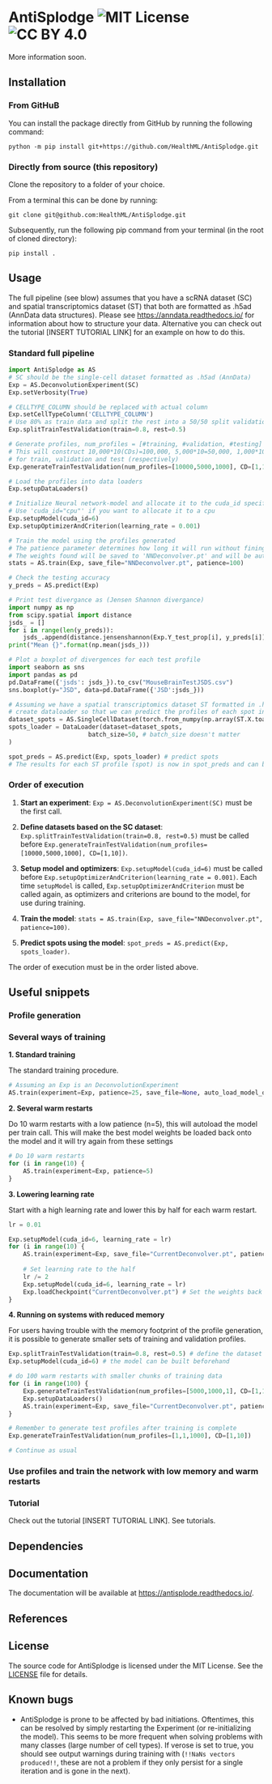 # AntiSplodge ![MIT License](https://img.shields.io/badge/license-MIT%20License-blue.svg) ![CC BY 4.0](https://img.shields.io/badge/license-CC%20BY%204.0-blue.svg)

More information soon.

## Installation

### From GitHuB

You can install the package directly from GitHub by running the following command:

`python -m pip install git+https://github.com/HealthML/AntiSplodge.git`

### Directly from source (this repository)

Clone the repository to a folder of your choice.

From a terminal this can be done by running:

`git clone git@github.com:HealthML/AntiSplodge.git`

Subsequently, run the following pip command from your terminal (in the root of cloned directory):

`pip install .`

## Usage

The full pipeline (see blow) assumes that you have a scRNA dataset (SC) and spatial transcriptomics dataset (ST) that both are formatted as .h5ad (AnnData data structures). Please see https://anndata.readthedocs.io/ for information about how to structure your data. Alternative you can check out the tutorial [INSERT TUTORIAL LINK] for an example on how to do this.

### Standard full pipeline

```python
import AntiSplodge as AS
# SC should be the single-cell dataset formatted as .h5ad (AnnData)
Exp = AS.DeconvolutionExperiment(SC) 
Exp.setVerbosity(True)

# CELLTYPE_COLUMN should be replaced with actual column
Exp.setCellTypeColumn('CELLTYPE_COLUMN') 
# Use 80% as train data and split the rest into a 50/50 split validation and testing
Exp.splitTrainTestValidation(train=0.8, rest=0.5)

# Generate profiles, num_profiles = [#training, #validation, #testing]
# This will construct 10,000*10(CDs)=100,000, 5,000*10=50,000, 1,000*10=10,000 profiles  
# for train, validation and test (respectively)
Exp.generateTrainTestValidation(num_profiles=[10000,5000,1000], CD=[1,10])

# Load the profiles into data loaders
Exp.setupDataLoaders()

# Initialize Neural network-model and allocate it to the cuda_id specified
# Use 'cuda_id="cpu"' if you want to allocate it to a cpu
Exp.setupModel(cuda_id=6)
Exp.setupOptimizerAndCriterion(learning_rate = 0.001)

# Train the model using the profiles generated 
# The patience parameter determines how long it will run without fining a new better (lower) error 
# The weights found will be saved to 'NNDeconvolver.pt' and will be autoloaded once the training is complete 
stats = AS.train(Exp, save_file="NNDeconvolver.pt", patience=100)

# Check the testing accuracy
y_preds = AS.predict(Exp)

# Print test divergance as (Jensen Shannon divergance)
import numpy as np
from scipy.spatial import distance
jsds_ = []
for i in range(len(y_preds)):
    jsds_.append(distance.jensenshannon(Exp.Y_test_prop[i], y_preds[i]))
print("Mean {}".format(np.mean(jsds_)))

# Plot a boxplot of divergences for each test profile 
import seaborn as sns
import pandas as pd
pd.DataFrame({'jsds': jsds_}).to_csv("MouseBrainTestJSDS.csv")
sns.boxplot(y="JSD", data=pd.DataFrame({'JSD':jsds_}))

# Assuming we have a spatial transcriptomics dataset ST formatted in .h5ad (AnnData)
# create dataloader so that we can predict the profiles of each spot in our ST dataset
dataset_spots = AS.SingleCellDataset(torch.from_numpy(np.array(ST.X.toarray())).float(), torch.from_numpy(np.array([0]*ST.n_obs)).float())
spots_loader = DataLoader(dataset=dataset_spots,
                      batch_size=50, # batch_size doesn't matter 
)

spot_preds = AS.predict(Exp, spots_loader) # predict spots
# The results for each ST profile (spot) is now in spot_preds and can be used for further analysis 
```

### Order of execution

1. **Start an experiment**: `Exp = AS.DeconvolutionExperiment(SC)` must be the first call. 

2. **Define datasets based on the SC dataset**: `Exp.splitTrainTestValidation(train=0.8, rest=0.5)` must be called before 
`Exp.generateTrainTestValidation(num_profiles=[10000,5000,1000], CD=[1,10])`.

3. **Setup model and optimizers**: `Exp.setupModel(cuda_id=6)` must be called before 
`Exp.setupOptimizerAndCriterion(learning_rate = 0.001)`. Each time `setupModel` is called, `Exp.setupOptimizerAndCriterion` must be called again, as optimizers and criterions are bound to the model, for use during training. 

4. **Train the model**: `stats = AS.train(Exp, save_file="NNDeconvolver.pt", patience=100)`.

4. **Predict spots using the model**: `spot_preds = AS.predict(Exp, spots_loader)`.

The order of execution must be in the order listed above. 

## Useful snippets

### Profile generation

### Several ways of training 

**1. Standard training**

The standard training procedure.
```python
# Assuming an Exp is an DeconvolutionExperiment
AS.train(experiment=Exp, patience=25, save_file=None, auto_load_model_on_finish=True) # default parameters
```
**2. Several warm restarts**

Do 10 warm restarts with a low patience (n=5), this will autoload the model per train call.
This will make the best model weights be loaded back onto the model and it will try again from these settings
```python
# Do 10 warm restarts 
for (i in range(10) {
    AS.train(experiment=Exp, patience=5) 
}
```

**3. Lowering learning rate**

Start with a high learning rate and lower this by half for each warm restart.
```python
lr = 0.01

Exp.setupModel(cuda_id=6, learning_rate = lr)
for (i in range(10) {
    AS.train(experiment=Exp, save_file="CurrentDeconvolver.pt", patience=10) 
    
    # Set learning rate to the half
    lr /= 2 
    Exp.setupModel(cuda_id=6, learning_rate = lr)
    Exp.loadCheckpoint("CurrentDeconvolver.pt") # Set the weights back to the model
}
```


**4. Running on systems with reduced memory**

For users having trouble with the memory footprint of the profile generation, it is possible to generate smaller sets of training and validation profiles. 
```python
Exp.splitTrainTestValidation(train=0.8, rest=0.5) # define the dataset splits
Exp.setupModel(cuda_id=6) # the model can be built beforehand

# do 100 warm restarts with smaller chunks of training data
for (i in range(100) {
    Exp.generateTrainTestValidation(num_profiles=[5000,1000,1], CD=[1,10])
    Exp.setupDataLoaders()
    AS.train(experiment=Exp, save_file="CurrentDeconvolver.pt", patience=10) 
}

# Remember to generate test profiles after training is complete 
Exp.generateTrainTestValidation(num_profiles=[1,1,1000], CD=[1,10])

# Continue as usual
```

### Use profiles and train the network with low memory and warm restarts 

### Tutorial
Check out the tutorial [INSERT TUTORIAL LINK].
See tutorials.

## Dependencies

## Documentation

The documentation will be available at https://antisplode.readthedocs.io/.

## References

## License

The source code for AntiSplodge is licensed under the MIT License. See the [LICENSE](LICENSE) file for details.

## Known bugs 

- AntiSplodge is prone to be affected by bad initiations. Oftentimes, this can be resolved by simply restarting the Experiment (or re-initializing the model). This seems to be more frequent when solving problems with many classes (large number of cell types). If verose is set to true, you should see output warnings during training with (`!!NaNs vectors produced!!`, these are not a problem if they only persist for a single iteration and is gone in the next).
